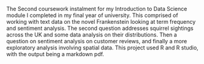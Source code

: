 The Second coursework instalment for my Introduction to Data Science module I completed in my final year of university. This comprised of working with text data on the novel Frankenstein looking at term frequency and sentiment analysis. The second question addresses squirrel sightings across the UK and some data analysis on their distributions. Then a question on sentiment analysis on customer reviews, and finally a more exploratory analysis involving spatial data. This project used R and R studio, with the output being a markdown pdf.
